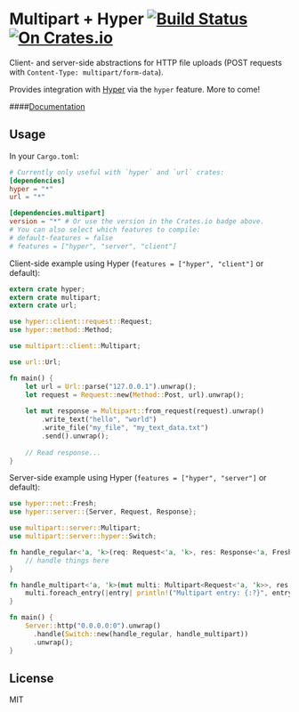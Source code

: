 Multipart + Hyper [![Build Status](https://travis-ci.org/cybergeek94/multipart.svg?branch=master)](https://travis-ci.org/cybergeek94/multipart) [![On Crates.io](https://img.shields.io/crates/v/multipart.svg)](https://crates.io/crates/multipart)
=========

Client- and server-side abstractions for HTTP file uploads (POST requests with  `Content-Type: multipart/form-data`).

Provides integration with [Hyper](https://github.com/hyperium/hyper) via the `hyper` feature. More to come!

####[Documentation](http://rust-ci.org/cybergeek94/multipart/doc/multipart/)

Usage
-----

In your `Cargo.toml`:
```toml
# Currently only useful with `hyper` and `url` crates:
[dependencies]
hyper = "*"
url = "*"

[dependencies.multipart]
version = "*" # Or use the version in the Crates.io badge above.
# You can also select which features to compile:
# default-features = false
# features = ["hyper", "server", "client"]
```

Client-side example using Hyper (`features = ["hyper", "client"]` or default):
```rust
extern crate hyper;
extern crate multipart;
extern crate url;

use hyper::client::request::Request;
use hyper::method::Method;

use multipart::client::Multipart;

use url::Url;

fn main() {
    let url = Url::parse("127.0.0.1").unwrap();
    let request = Request::new(Method::Post, url).unwrap();
    
    let mut response = Multipart::from_request(request).unwrap()
        .write_text("hello", "world")
        .write_file("my_file", "my_text_data.txt")
        .send().unwrap();
        
    // Read response...
}
```

Server-side example using Hyper (`features = ["hyper", "server"]` or default):
```rust
use hyper::net::Fresh;
use hyper::server::{Server, Request, Response};

use multipart::server::Multipart;
use multipart::server::hyper::Switch;

fn handle_regular<'a, 'k>(req: Request<'a, 'k>, res: Response<'a, Fresh>) {
    // handle things here
}

fn handle_multipart<'a, 'k>(mut multi: Multipart<Request<'a, 'k>>, res: Response<'a, Fresh>) {
    multi.foreach_entry(|entry| println!("Multipart entry: {:?}", entry)).unwrap();
}

fn main() {
    Server::http("0.0.0.0:0").unwrap()
      .handle(Switch::new(handle_regular, handle_multipart))
      .unwrap();
}
```

License
-------
MIT
